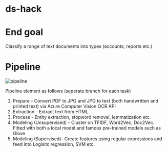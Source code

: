 # ds-hack

# End goal
Classify a range of text documents into types (accounts, reports etc.) 

# Pipeline

![pipeline](https://github.com/ren-hoek/ds-hack/blob/ocr/pipeline.jpg)

Pipeline element as follows (seperate branch for each task)

1. Prepare - Convert PDF to JPG and JPG to text (both handwritten and printed text) via Azure Computer Vision OCR API
2. Extraction - Extract text from HTML.
3. Process - Entity extraction, stopword removal, lemmatization etc. 
4. Modeling (Unsupervised) - Cluster on TFIDF, Word2Vec, Doc2Vec. Fitted with both a local model and famous pre-trained models such as Glove
5. Modeling (Supervised)- Create features using regular expressions and feed into Logisitc regression, SVM etc.




